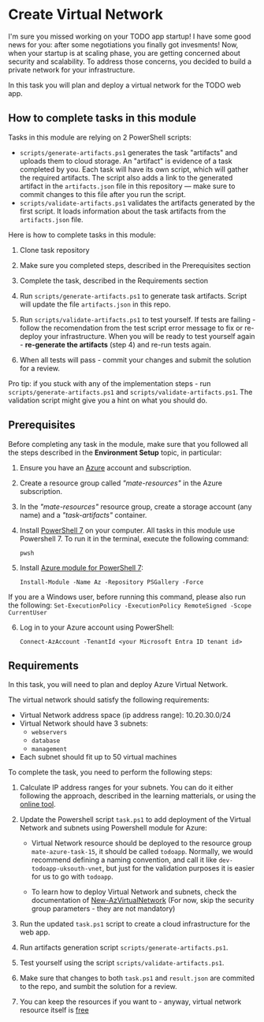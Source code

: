 # Create Virtual Network

I'm sure you missed working on your TODO app startup! I have some good news for you: after some negotiations you finally got invesments! Now, when your startup is at scaling phase, you are getting concerned about security and scalability. To address those concerns, you decided to build a private network for your infrastructure. 

In this task you will plan and deploy a virtual network for the TODO web app. 

## How to complete tasks in this module 

Tasks in this module are relying on 2 PowerShell scripts: 

- `scripts/generate-artifacts.ps1` generates the task "artifacts" and uploads them to cloud storage. An "artifact" is evidence of a task completed by you. Each task will have its own script, which will gather the required artifacts. The script also adds a link to the generated artifact in the `artifacts.json` file in this repository — make sure to commit changes to this file after you run the script. 
- `scripts/validate-artifacts.ps1` validates the artifacts generated by the first script. It loads information about the task artifacts from the `artifacts.json` file.

Here is how to complete tasks in this module:

1. Clone task repository

2. Make sure you completed steps, described in the Prerequisites section

3. Complete the task, described in the Requirements section 

4. Run `scripts/generate-artifacts.ps1` to generate task artifacts. Script will update the file `artifacts.json` in this repo. 

5. Run `scripts/validate-artifacts.ps1` to test yourself. If tests are failing - follow the recomendation from the test script error message to fix or re-deploy your infrastructure. When you will be ready to test yourself again - **re-generate the artifacts** (step 4) and re-run tests again. 

6. When all tests will pass - commit your changes and submit the solution for a review. 

Pro tip: if you stuck with any of the implementation steps - run `scripts/generate-artifacts.ps1` and `scripts/validate-artifacts.ps1`. The validation script might give you a hint on what you should do.  

## Prerequisites

Before completing any task in the module, make sure that you followed all the steps described in the **Environment Setup** topic, in particular: 

1. Ensure you have an [Azure](https://azure.microsoft.com/en-us/free/) account and subscription.

2. Create a resource group called *"mate-resources"* in the Azure subscription.

3. In the *"mate-resources"* resource group, create a storage account (any name) and a *"task-artifacts"* container.

4. Install [PowerShell 7](https://learn.microsoft.com/en-us/powershell/scripting/install/installing-powershell?view=powershell-7.4) on your computer. All tasks in this module use Powershell 7. To run it in the terminal, execute the following command: 
    ```
    pwsh
    ```

5. Install [Azure module for PowerShell 7](https://learn.microsoft.com/en-us/powershell/azure/install-azure-powershell?view=azps-11.3.0): 
    ```
    Install-Module -Name Az -Repository PSGallery -Force
    ```
If you are a Windows user, before running this command, please also run the following: 
    ```
    Set-ExecutionPolicy -ExecutionPolicy RemoteSigned -Scope CurrentUser
    ```

6. Log in to your Azure account using PowerShell:
    ```
    Connect-AzAccount -TenantId <your Microsoft Entra ID tenant id>
    ```

## Requirements

In this task, you will need to plan and deploy Azure Virtual Network. 

The virtual network should satisfy the following requirements: 
- Virtual Network address space (ip address range): 10.20.30.0/24
- Virtual Network should have 3 subnets: 
    - `webservers`
    - `database`
    - `management`
- Each subnet should fit up to 50 virtual machines

To complete the task, you need to perform the following steps: 

1. Calculate IP address ranges for your subnets. You can do it either following the approach, described in the learning matterials, or using the [online tool](https://www.davidc.net/sites/default/subnets/subnets.html). 

2. Update the Powershell script `task.ps1` to add deployment of the Virtual Network and subnets using Powershell module for Azure: 

    - Virtual Network resource should be deployed to the resource group `mate-azure-task-15`, it should be called `todoapp`. Normally, we would recommend defining a naming convention, and call it like `dev-todoapp-uksouth-vnet`, but just for the validation purposes it is easier for us to go with `todoapp`. 

    - To learn how to deploy Virtual Network and subnets, check the documentation of [New-AzVirtualNetwork](https://learn.microsoft.com/en-us/powershell/module/az.network/new-azvirtualnetwork?view=azps-12.1.0#example-3-create-a-virtual-network-with-a-subnet-referencing-a-network-security-group) (For now, skip the security group parameters - they are not mandatory)

3. Run the updated `task.ps1` script to create a cloud infrastructure for the web app. 

4. Run artifacts generation script `scripts/generate-artifacts.ps1`.

5. Test yourself using the script `scripts/validate-artifacts.ps1`.

6. Make sure that changes to both `task.ps1` and `result.json` are commited to the repo, and sumbit the solution for a review. 

7. You can keep the resources if you want to - anyway, virtual network resource itself is [free](https://azure.microsoft.com/en-us/pricing/details/virtual-network/)
